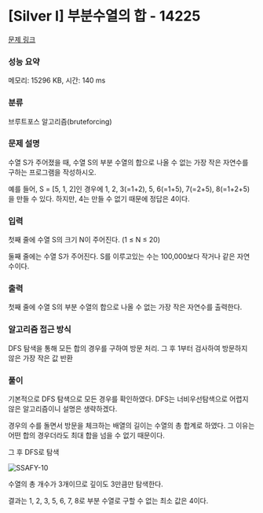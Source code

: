 # [Silver I] 부분수열의 합 - 14225 

[문제 링크](https://www.acmicpc.net/problem/14225) 

### 성능 요약

메모리: 15296 KB, 시간: 140 ms

### 분류

브루트포스 알고리즘(bruteforcing)

### 문제 설명

<p>수열 S가 주어졌을 때, 수열 S의 부분 수열의 합으로 나올 수 없는 가장 작은 자연수를 구하는 프로그램을 작성하시오.</p>

<p>예를 들어, S = [5, 1, 2]인 경우에 1, 2, 3(=1+2), 5, 6(=1+5), 7(=2+5), 8(=1+2+5)을 만들 수 있다. 하지만, 4는 만들 수 없기 때문에 정답은 4이다.</p>

### 입력 

 <p>첫째 줄에 수열 S의 크기 N이 주어진다. (1 ≤ N ≤ 20)</p>

<p>둘째 줄에는 수열 S가 주어진다. S를 이루고있는 수는 100,000보다 작거나 같은 자연수이다.</p>

### 출력 

 <p>첫째 줄에 수열 S의 부분 수열의 합으로 나올 수 없는 가장 작은 자연수를 출력한다.</p>

### 알고리즘 접근 방식
 <p> DFS 탐색을 통해 모든 합의 경우를 구하여 방문 처리. 그 후 1부터 검사하여 방문하지 않은 가장 작은 값 반환
 </p>
 
### 풀이
기본적으로 DFS 탐색으로 모든 경우를 확인하였다. DFS는 너비우선탐색으로 어렵지 않은 알고리즘이니 설명은 생략하겠다.

경우의 수를 돌면서 방문을 체크하는 배열의 길이는 수열의 총 합계로 하였다.
그 이유는 어떤 합의 경우더라도 최대 합을 넘을 수 없기 때문이다.

그 후 DFS로 탐색

![SSAFY-10](https://user-images.githubusercontent.com/88186460/218393125-e3f23905-8283-4f84-b2c7-c59dc2fd1e37.JPG)

수열의 총 개수가 3개이므로 깊이도 3만큼만 탐색한다.

결과는 1, 2, 3, 5, 6, 7, 8로 부분 수열로 구할 수 없는 최소 값은 4이다.

